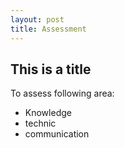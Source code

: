 ```yaml
---
layout: post
title: Assessment
---
```


## This is a title

To assess following area:
- Knowledge
- technic
- communication
